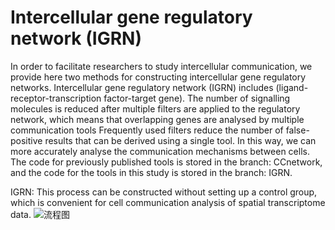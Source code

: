 Intercellular gene regulatory network (IGRN)
===
In order to facilitate researchers to study intercellular communication, we provide here two methods for constructing intercellular gene regulatory networks. Intercellular gene regulatory network (IGRN) includes (ligand-receptor-transcription factor-target gene). The number of signalling molecules is reduced after multiple filters are applied to the regulatory network, which means that overlapping genes are analysed by multiple communication tools Frequently used filters reduce the number of false-positive results that can be derived using a single tool. In this way, we can more accurately analyse the communication mechanisms between cells. The code for previously published tools is stored in the branch: CCnetwork, and the code for the tools in this study is stored in the branch: IGRN.

IGRN: This process can be constructed without setting up a control group, which is convenient for cell communication analysis of spatial transcriptome data.
![流程图](https://github.com/xukun01102021/IGRN/assets/106895814/f5b91a15-cd49-4b17-b765-2b109fb36783)

